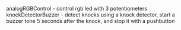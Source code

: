 analogRGBControl - control rgb led with 3 potentiometers 
knockDetectorBuzzer - detect knocks using a knock detector, start a buzzer tone 5 seconds after the knock, and stop it with a pushbutton 
